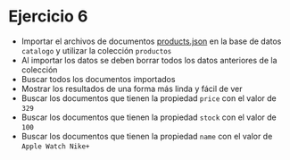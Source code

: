 # Ejercicio 6

* Importar el archivos de documentos [products.json](../../../assets/db/fixtures/products.json) en la base de datos `catalogo` y utilizar la colección `productos`
* Al importar los datos se deben borrar todos los datos anteriores de la colección
* Buscar todos los documentos importados
* Mostrar los resultados de una forma más linda y fácil de ver
* Buscar los documentos que tienen la propiedad `price` con el valor de `329`
* Buscar los documentos que tienen la propiedad `stock` con el valor de `100`
* Buscar los documentos que tienen la propiedad `name` con el valor de `Apple Watch Nike+`
